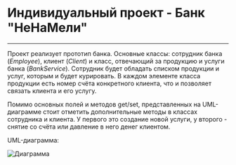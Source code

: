 # Индивидуальный проект - Банк "НеНаМели"

---------------------------

Проект реализует прототип банка. Основные классы: сотрудник банка (*Employee*), клиент (*Client*) и класс, отвечающий за продукцию и услуги банка (*BankService*). Сотрудник будет обладать списком продукции и услуг, которым и будет курировать. В каждом элементе класса продукции есть номер счёта конкретного клиента, что и позволяет связать клиента и его услугу. 

 Помимо основных полей и методов get/set, представленных на UML-диаграмме стоит отметить дополнительные методы в классах сотрудника и клиента. У первого это создание новой услуги, у второго - снятие со счёта или давление в него денег клиентом. 

UML-диаграмма:

![Диаграмма]()
